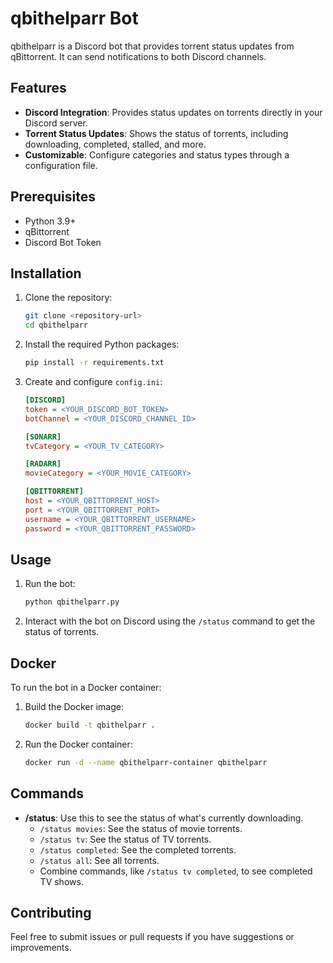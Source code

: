 # qbithelparr Bot

qbithelparr is a Discord bot that provides torrent status updates from qBittorrent. It can send notifications to both Discord channels.

## Features

- **Discord Integration**: Provides status updates on torrents directly in your Discord server.
- **Torrent Status Updates**: Shows the status of torrents, including downloading, completed, stalled, and more.
- **Customizable**: Configure categories and status types through a configuration file.

## Prerequisites

- Python 3.9+
- qBittorrent
- Discord Bot Token

## Installation

1. Clone the repository:
    ```bash
    git clone <repository-url>
    cd qbithelparr
    ```

2. Install the required Python packages:
    ```bash
    pip install -r requirements.txt
    ```

3. Create and configure `config.ini`:

    ```ini
    [DISCORD]
    token = <YOUR_DISCORD_BOT_TOKEN>
    botChannel = <YOUR_DISCORD_CHANNEL_ID>

    [SONARR]
    tvCategory = <YOUR_TV_CATEGORY>

    [RADARR]
    movieCategory = <YOUR_MOVIE_CATEGORY>

    [QBITTORRENT]
    host = <YOUR_QBITTORRENT_HOST>
    port = <YOUR_QBITTORRENT_PORT>
    username = <YOUR_QBITTORRENT_USERNAME>
    password = <YOUR_QBITTORRENT_PASSWORD>
    ```

## Usage

1. Run the bot:
    ```bash
    python qbithelparr.py
    ```

2. Interact with the bot on Discord using the `/status` command to get the status of torrents.

## Docker

To run the bot in a Docker container:

1. Build the Docker image:
    ```bash
    docker build -t qbithelparr .
    ```

2. Run the Docker container:
    ```bash
    docker run -d --name qbithelparr-container qbithelparr
    ```

## Commands

- **/status**: Use this to see the status of what's currently downloading.
    - `/status movies`: See the status of movie torrents.
    - `/status tv`: See the status of TV torrents.
    - `/status completed`: See the completed torrents.
    - `/status all`: See all torrents.
    - Combine commands, like `/status tv completed`, to see completed TV shows.

## Contributing

Feel free to submit issues or pull requests if you have suggestions or improvements.
